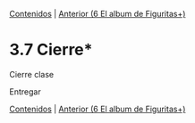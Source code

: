 [Contenidos](../Contenidos.md) \| [Anterior (6 El album de Figuritas+)](06_Figuritas.md)

# 3.7 Cierre*

Cierre clase

Entregar




[Contenidos](../Contenidos.md) \| [Anterior (6 El album de Figuritas+)](06_Figuritas.md)

